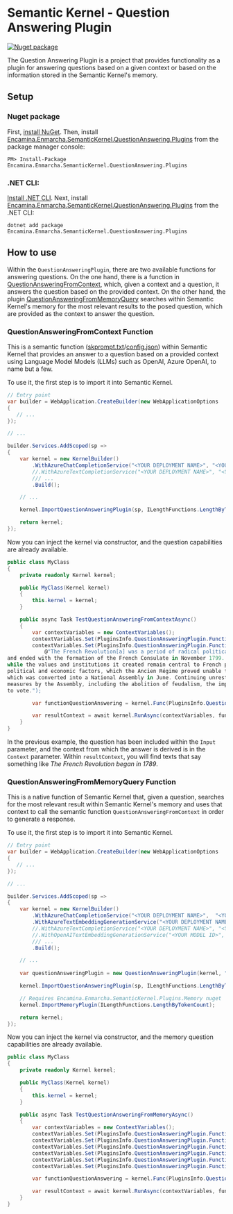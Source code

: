 # Semantic Kernel - Question Answering Plugin

[![Nuget package](https://img.shields.io/nuget/v/Encamina.Enmarcha.SemanticKernel.Plugins.QuestionAnswering)](https://www.nuget.org/packages/Encamina.Enmarcha.SemanticKernel.Plugins.QuestionAnswering)

The Question Answering Plugin is a project that provides functionality as a plugin for answering questions based on a given context or based on the information stored in the Semantic Kernel's memory.

## Setup

### Nuget package

First, [install NuGet](http://docs.nuget.org/docs/start-here/installing-nuget). Then, install [Encamina.Enmarcha.SemanticKernel.QuestionAnswering.Plugins](https://www.nuget.org/packages/Encamina.Enmarcha.SemanticKernel.QuestionAnswering.Plugins) from the package manager console:

    PM> Install-Package Encamina.Enmarcha.SemanticKernel.QuestionAnswering.Plugins

### .NET CLI:

[Install .NET CLI](https://learn.microsoft.com/en-us/dotnet/core/tools/). Next, install [Encamina.Enmarcha.SemanticKernel.QuestionAnswering.Plugins](https://www.nuget.org/packages/Encamina.Enmarcha.SemanticKernel.QuestionAnswering.Plugins) from the .NET CLI:

    dotnet add package Encamina.Enmarcha.SemanticKernel.QuestionAnswering.Plugins

## How to use

Within the `QuestionAnsweringPlugin`, there are two available functions for answering questions. On the one hand, there is a function in [QuestionAnsweringFromContext](./Plugins/QuestionAnsweringPlugin/QuestionAnsweringFromContext/skprompt.txt), which, given a context and a question, it answers the question based on the provided context. On the other hand, the plugin [QuestionAnsweringFromMemoryQuery](./Plugins/QuestionAnsweringPlugin.cs) searches within Semantic Kernel's memory for the most relevant results to the posed question, which are provided as the context to answer the question.

### QuestionAnsweringFromContext Function

This is a semantic function ([skprompt.txt](./Plugins/QuestionAnsweringPlugin/QuestionAnsweringFromContext/skprompt.txt)/[config.json](./Plugins/QuestionAnsweringPlugin/QuestionAnsweringFromContext/config.json)) within Semantic Kernel that provides an answer to a question based on a provided context using Language Model Models (LLMs) such as OpenAI, Azure OpenAI, to name but a few.

To use it, the first step is to import it into Semantic Kernel.
```csharp
// Entry point
var builder = WebApplication.CreateBuilder(new WebApplicationOptions
{
   // ...
});

// ... 

builder.Services.AddScoped(sp =>
{
    var kernel = new KernelBuilder()
        .WithAzureChatCompletionService("<YOUR DEPLOYMENT NAME>", "<YOUR AZURE ENDPOINT>", "<YOUR API KEY>", alsoAsTextCompletion: true)
        //.WithAzureTextCompletionService("<YOUR DEPLOYMENT NAME>", "<YOUR AZURE ENDPOINT>", "<YOUR API KEY>")
        /// ...
        .Build();

    // ...

    kernel.ImportQuestionAnsweringPlugin(sp, ILengthFunctions.LengthByTokenCount);

    return kernel;
});
```

Now you can inject the kernel via constructor, and the question capabilities are already available.

```csharp
public class MyClass
{
    private readonly Kernel kernel;

    public MyClass(Kernel kernel)
    {
        this.kernel = kernel;
    }

    public async Task TestQuestionAnsweringFromContextAsync()
    {
        var contextVariables = new ContextVariables();
        contextVariables.Set(PluginsInfo.QuestionAnsweringPlugin.Functions.QuestionAnsweringFromContext.Parameters.Input, "What year was the French Revolution?");
        contextVariables.Set(PluginsInfo.QuestionAnsweringPlugin.Functions.QuestionAnsweringFromContext.Parameters.Context, 
            @"The French Revolution[a] was a period of radical political and societal change in France that began with the Estates General of 1789, 
and ended with the formation of the French Consulate in November 1799. Many of its ideas are considered fundamental principles of liberal democracy,
while the values and institutions it created remain central to French political discourse. Its causes are generally agreed to be a combination of social,
political and economic factors, which the Ancien Régime proved unable to manage. In May 1789, widespread social distress led to the convocation of the Estates General,
which was converted into a National Assembly in June. Continuing unrest culminated in the Storming of the Bastille on 14 July, which led to a series of radical 
measures by the Assembly, including the abolition of feudalism, the imposition of state control over the Catholic Church in France, and extension of the right 
to vote.");

        var functionQuestionAnswering = kernel.Func(PluginsInfo.QuestionAnsweringPlugin.Name, PluginsInfo.QuestionAnsweringPlugin.Functions.QuestionAnsweringFromContext.Name);

        var resultContext = await kernel.RunAsync(contextVariables, functionQuestionAnswering);
    }
}
```
In the previous example, the question has been included within the `Input` parameter, and the context from which the answer is derived is in the `Context` parameter. Within `resultContext`, you will find texts that say something like _The French Revolution began in 1789_.

### QuestionAnsweringFromMemoryQuery Function

This is a native function of Semantic Kernel that, given a question, searches for the most relevant result within Semantic Kernel's memory and uses that context to call the semantic function `QuestionAnsweringFromContext` in order to generate a response.

To use it, the first step is to import it into Semantic Kernel.

```csharp
// Entry point
var builder = WebApplication.CreateBuilder(new WebApplicationOptions
{
   // ...
});

// ... 

builder.Services.AddScoped(sp =>
{
    var kernel = new KernelBuilder()
        .WithAzureChatCompletionService("<YOUR DEPLOYMENT NAME>",  "<YOUR AZURE ENDPOINT>", "<YOUR API KEY>", alsoAsTextCompletion: true)
        .WithAzureTextEmbeddingGenerationService("<YOUR DEPLOYMENT NAME>",  "<YOUR AZURE ENDPOINT>", "<YOUR API KEY>")
        //.WithAzureTextCompletionService("<YOUR DEPLOYMENT NAME>", "<YOUR AZURE ENDPOINT>", "<YOUR API KEY>")
        //.WithOpenAITextEmbeddingGenerationService("<YOUR MODEL ID>", "<YOUR API KEY>", "<YOUR API KEY>")
        /// ...
        .Build();

    // ...
    
    var questionAnsweringPlugin = new QuestionAnsweringPlugin(kernel, "<YOUR DEPLOYMENT NAME>", ILengthFunctions.LengthByTokenCount);

    kernel.ImportQuestionAnsweringPlugin(sp, ILengthFunctions.LengthByTokenCount);

    // Requires Encamina.Enmarcha.SemanticKernel.Plugins.Memory nuget
    kernel.ImportMemoryPlugin(ILengthFunctions.LengthByTokenCount);

    return kernel;
});
```

Now you can inject the kernel via constructor, and the memory question capabilities are already available.

```csharp
public class MyClass
{
    private readonly Kernel kernel;

    public MyClass(Kernel kernel)
    {
        this.kernel = kernel;
    }

    public async Task TestQuestionAnsweringFromMemoryAsync()
    {
        var contextVariables = new ContextVariables();
        contextVariables.Set(PluginsInfo.QuestionAnsweringPlugin.Functions.QuestionAnsweringFromMemoryQuery.Parameters.Question, "What year was the French Revolution?");
        contextVariables.Set(PluginsInfo.QuestionAnsweringPlugin.Functions.QuestionAnsweringFromMemoryQuery.Parameters.CollectionSeparator, ",");
        contextVariables.Set(PluginsInfo.QuestionAnsweringPlugin.Functions.QuestionAnsweringFromMemoryQuery.Parameters.CollectionsStr, "collection-1,collection-2");
        contextVariables.Set(PluginsInfo.QuestionAnsweringPlugin.Functions.QuestionAnsweringFromMemoryQuery.Parameters.MinRelevance, "0.8");
        contextVariables.Set(PluginsInfo.QuestionAnsweringPlugin.Functions.QuestionAnsweringFromMemoryQuery.Parameters.ResultsLimit, "1");
        contextVariables.Set(PluginsInfo.QuestionAnsweringPlugin.Functions.QuestionAnsweringFromMemoryQuery.Parameters.ResponseTokenLimit, "300");

        var functionQuestionAnswering = kernel.Func(PluginsInfo.QuestionAnsweringPlugin.Name, PluginsInfo.QuestionAnsweringPlugin.Functions.QuestionAnsweringFromMemoryQuery.Name);

        var resultContext = await kernel.RunAsync(contextVariables, functionQuestionAnswering);
    }
}
```
